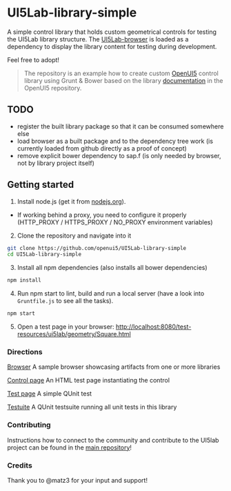 # UI5Lab-library-simple

A simple control library that holds custom geometrical controls for testing the UI5Lab library structure.
The [UI5Lab-browser](https://github.com/openui5/UI5Lab-browser) is loaded as a dependency to display the library content for testing during development.

Feel free to adopt!

> The repository is an example how to create custom [OpenUI5](https://github.com/SAP/openui5) control library using Grunt & Bower based on the library [documentation](https://github.com/SAP/openui5/blob/master/docs/controllibraries.md) in the OpenUI5 repository. 

## TODO
* register the built library package so that it can be consumed somewhere else
* load browser as a built package and to the dependency tree work (is currently loaded from github directly as a proof of concept)
* remove explicit bower dependency to sap.f (is only needed by browser, not by library project itself)

## Getting started

1. Install node.js (get it from [nodejs.org](http://nodejs.org/)).
 * If working behind a proxy, you need to configure it properly (HTTP_PROXY / HTTPS_PROXY / NO_PROXY environment variables)

2. Clone the repository and navigate into it
```sh
git clone https://github.com/openui5/UI5Lab-library-simple
cd UI5Lab-library-simple
```
3. Install all npm dependencies (also installs all bower dependencies)
```sh
npm install
```

4. Run npm start to lint, build and run a local server (have a look into `Gruntfile.js` to see all the tasks).
```sh
npm start
```

5. Open a test page in your browser: [http://localhost:8080/test-resources/ui5lab/geometry/Square.html](http://localhost:8080/test-resources/ui5lab/geometry/Square.html)

### Directions

[Browser](http://localhost:8080/test-resources/ui5lab/browser/index.html) A sample browser showcasing artifacts from one or more libraries

[Control page](http://localhost:8080/test-resources/ui5lab/geometry/Square.html) An HTML test page instantiating the control

[Test page](http://localhost:8080/test-resources/ui5lab/geometry/qunit/Square.qunit.html) A simple QUnit test

[Testuite](http://localhost:8080/test-resources/ui5lab/geometry/qunit/testsuite.qunit.html) A QUnit testsuite running all unit tests in this library

### Contributing

Instructions how to connect to the community and contribute to the UI5lab project can be found in the [main repository](https://github.com/openui5/UI5Lab/)!

### Credits

Thank you to @matz3 for your input and support!
